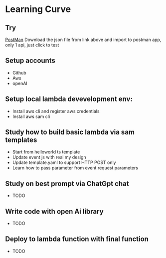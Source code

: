 # Learning Curve

## Try
[PostMan](https://github.com/plutosun/play-aws/blob/main/everyoung.postman_collection.json)
Download the json file from link above and import to postman app, only 1 api, just click to test

## Setup accounts
+ Github
+ Aws
+ openAI

## Setup local lambda devevelopment env:
+ Install aws cli and register aws credentials
+ Install aws sam cli

## Study how to build basic lambda via sam templates 
+ Start from helloworld ts template
+ Update event js with real my design
+ Update template.yaml to support HTTP POST only
+ Learn how to pass parameter from event request parameters


## Study on best prompt via ChatGpt chat
+ TODO

## Write code with open Ai library
+ TODO

## Deploy to lambda function with final function
+ TODO